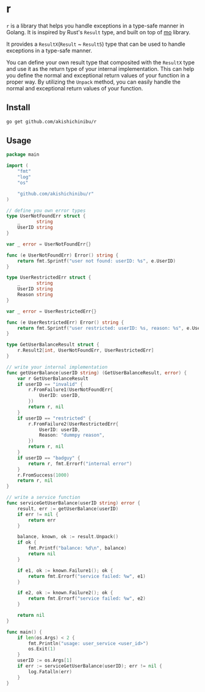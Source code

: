# r

`r` is a library that helps you handle exceptions in a type-safe manner in Golang.
It is inspired by Rust's `Result` type, and built on top of [mo](https://github.com/samber/mo) library.

It provides a `ResultX`(`Result` ~ `Result5`) type that can be used to handle exceptions in a type-safe manner.

You can define your own result type that composited with the `ResultX` type and use it as the return type of your internal implementation. This can help you define the normal and exceptional return values of your function in a proper way. By utilizing the `Unpack` method, you can easily handle the normal and exceptional return values of your function.

## Install
```bash
go get github.com/akishichinibu/r
```

## Usage
```go
package main

import (
	"fmt"
	"log"
	"os"

	"github.com/akishichinibu/r"
)

// define you own error types
type UserNotFoundErr struct {
	_      string
	UserID string
}

var _ error = UserNotFoundErr{}

func (e UserNotFoundErr) Error() string {
	return fmt.Sprintf("user not found: userID: %s", e.UserID)
}

type UserRestrictedErr struct {
	_      string
	UserID string
	Reason string
}

var _ error = UserRestrictedErr{}

func (e UserRestrictedErr) Error() string {
	return fmt.Sprintf("user restricted: userID: %s, reason: %s", e.UserID, e.Reason)
}

type GetUserBalanceResult struct {
	r.Result2[int, UserNotFoundErr, UserRestrictedErr]
}

// write your internal implementation
func getUserBalance(userID string) (GetUserBalanceResult, error) {
	var r GetUserBalanceResult
	if userID == "invalid" {
		r.FromFailure1(UserNotFoundErr{
			UserID: userID,
		})
		return r, nil
	}
	if userID == "restricted" {
		r.FromFailure2(UserRestrictedErr{
			UserID: userID,
			Reason: "dummpy reason",
		})
		return r, nil
	}
	if userID == "badguy" {
		return r, fmt.Errorf("internal error")
	}
	r.FromSuccess(1000)
	return r, nil
}

// write a service function
func serviceGetUserBalance(userID string) error {
	result, err := getUserBalance(userID)
	if err != nil {
		return err
	}

	balance, known, ok := result.Unpack()
	if ok {
		fmt.Printf("balance: %d\n", balance)
		return nil
	}

	if e1, ok := known.Failure1(); ok {
		return fmt.Errorf("service failed: %w", e1)
	}

	if e2, ok := known.Failure2(); ok {
		return fmt.Errorf("service failed: %w", e2)
	}

	return nil
}

func main() {
	if len(os.Args) < 2 {
		fmt.Println("usage: user_service <user_id>")
		os.Exit(1)
	}
	userID := os.Args[1]
	if err := serviceGetUserBalance(userID); err != nil {
		log.Fatalln(err)
	}
}
```
